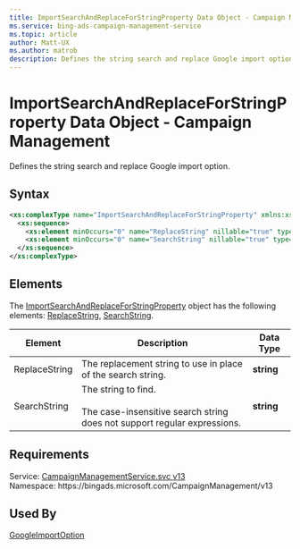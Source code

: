 ```yaml
---
title: ImportSearchAndReplaceForStringProperty Data Object - Campaign Management
ms.service: bing-ads-campaign-management-service
ms.topic: article
author: Matt-UX
ms.author: matrob
description: Defines the string search and replace Google import option.
---
```

# ImportSearchAndReplaceForStringProperty Data Object - Campaign Management
Defines the string search and replace Google import option. 

## Syntax
```xml
<xs:complexType name="ImportSearchAndReplaceForStringProperty" xmlns:xs="http://www.w3.org/2001/XMLSchema">
  <xs:sequence>
    <xs:element minOccurs="0" name="ReplaceString" nillable="true" type="xs:string" />
    <xs:element minOccurs="0" name="SearchString" nillable="true" type="xs:string" />
  </xs:sequence>
</xs:complexType>
```

## <a name="elements"></a>Elements

The [ImportSearchAndReplaceForStringProperty](importsearchandreplaceforstringproperty.md) object has the following elements: [ReplaceString](#replacestring), [SearchString](#searchstring).

|Element|Description|Data Type|
|-----------|---------------|-------------|
|<a name="replacestring"></a>ReplaceString|The replacement string to use in place of the search string.|**string**|
|<a name="searchstring"></a>SearchString|The string to find.<br/><br/>The case-insensitive search string does not support regular expressions.|**string**|

## Requirements
Service: [CampaignManagementService.svc v13](https://campaign.api.bingads.microsoft.com/Api/Advertiser/CampaignManagement/v13/CampaignManagementService.svc)  
Namespace: https\://bingads.microsoft.com/CampaignManagement/v13  

## Used By
[GoogleImportOption](googleimportoption.md)  
